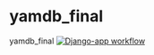 # yamdb_final
yamdb_final
[![Django-app workflow](https://github.com/PaulSssar/yamdb_final/actions/workflows/yamdb_workflow.yml/badge.svg)](https://github.com/PaulSssar/yamdb_final/actions/workflows/yamdb_workflow.yml)
